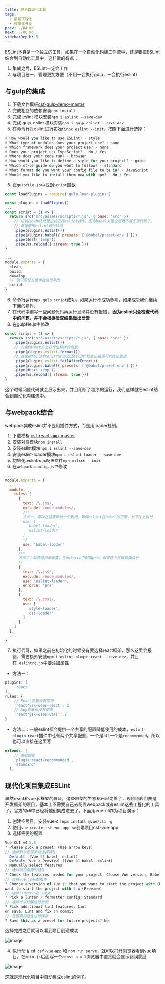 ```yaml
---
title: 结合自动化工具
tags:
  - 前端工程化
  - 模块化开发
prev: ./04.md
next: ./06.md
sidebarDepth: 5
---
```


ESLint本身是一个独立的工具，如果在一个自动化构建工作流中，还是要把ESLint结合到自动化工具中，这样做的有点：

1. 集成之后，ESLint一定会工作
2. 与项目统一，管理更加方便（不用一会执行gulp，一会执行eslint）

## 与gulp的集成
1. 下载文件模板[csf-gulp-demo-master](https://github.com/a1burning/demofiles/tree/master/csf-gulp-demo-master)
2. 完成相应的依赖安装`npm install`
3. 完成 eslint 模块安装`npm i eslint --save-dev`
4. 完成 gulp-eslint 模块安装`npm i gulp-eslint --save-dev`
5. 在命令行对eslint进行初始化`npx eslint --init`，按照下面进行选择：

```js
√ How would you like to use ESLint? · style
√ What type of modules does your project use? · none
√ Which framework does your project use? · none
√ Does your project use TypeScript? · No / Yes
√ Where does your code run? · browser
√ How would you like to define a style for your project? · guide
√ Which style guide do you want to follow? · standard
√ What format do you want your config file to be in? · JavaScript
√ Would you like to install them now with npm? · No / Yes
```

5. 在`gulpfile.js`中找到`script`函数

```js
const loadPlugins = require('gulp-load-plugins')

const plugins = loadPlugins()
...
const script = () => {
  return src('src/assets/scripts/*.js', { base: 'src' })
    // 应该在babel处理之前进行eslint操作，因为babel处理之后就不属于源代码了。
    // 直接使用eslint进行检测
    .pipe(plugins.eslint())
    .pipe(plugins.babel({ presets: ['@babel/preset-env'] }))
    .pipe(dest('temp'))
    .pipe(bs.reload({ stream: true }))
}

...
module.exports = {
  clean,
  build,
  develop,
  // 调试阶段方便单独进行导出
  script
}
```

6. 命令行运行`npx gulp script`成功，如果运行不成功参考[]()，如果成功我们继续下面的操作。
7. 在代码中编写一些问题代码再运行发现并没有报错， **因为eslint只会检查代码中的问题，并不会根据检查结果做出反馈**
8. 在gulpfile.js中修改

```js
const script = () => {
  return src('src/assets/scripts/*.js', { base: 'src' })
    .pipe(plugins.eslint())
    // 先用format方法打印出具体的信息
    .pipe(plugins.eslint.format())
    // 在使用failAfterError方法让eslint检查出错误可以终止管道
    .pipe(plugins.eslint.failAfterError())
    .pipe(plugins.babel({ presets: ['@babel/preset-env'] }))
    .pipe(dest('temp'))
    .pipe(bs.reload({ stream: true }))
}
```

这个时候问题代码就会展示出来，并且阻断了程序的运行，我们这样就把eslint结合到自动化构建流中。

## 与webpack结合
webpack集成eslint并不是用插件方式，而是用loader机制。

1. 下载模板 [csf-react-app-master](https://github.com/a1burning/demofiles/tree/master/csf-react-app-master)
2. 安装对应模块`npm install`
3. 安装eslint模块`npm i eslint --save-dev`
4. 安装eslint-loader模块`npm i eslint-loader --save-dev`
5. 初始化.eslintrc.js配置文件`npx eslint --init`
6. 在`webpack.config.js`中修改

```js
...
module.exports = {
  ...
  module: {
    rules: [
      {
        test: /\.js$/,
        exclude: /node_modules/,
        /**
        方法一，可以在这里弄给一个数组，确保eslint在babel的下面，从下往上执行
        use: [
          'babel-loader',
          'eslint-loader'
        ]
        */
        use: 'babel-loader'
      },
      /**
      方法二：单独领出来配置，在enforce中配置pre，保证这个在最前面执行
      */
      {
        test: /\.js$/,
        exclude: /node_modules/,
        use: 'eslint-loader',
        enforce: 'pre'
      },
      {
        test: /\.css$/,
        use: [
          'style-loader',
          'css-loader'
        ]
      }
    ]
  },
  ...
}
```

7. 执行代码，如果之前在初始化的时候没有要选择react框架，那么这里会报错，需要额外安装`npm i eslint-plugin-react --save-dev`，并且在`.eslintrc.js`中要添加属性

- 方法一：

```js
plugins: [
    'react'
],
rules: {
    // React变量没有使用
    'react/jsx-uses-react': 2,
    // App变量也没有使用
    'react/jsx-uses-vars': 2
}
```

- 方法二：一般eslint都会提供一个共享的配置降低使用的成本，`eslint-plugin-react`插件中也有两个共享配置，一个是`all`一个是`recommended`。所以也可以直接在这里写

```js
extends: [
    // 格式固定
    'plugin:react/recommended',
    'standard'
  ],
```
## 现代化项目集成ESLint
虽然react和vue.js框架的普及，这些框架的生态都已经完善了，现阶段我们要是开发框架的项目，基本上不需要自己去配置webpack或者eslint这些工程化的工具了，官方的cli中已经将他们集成进去了。下面用vue-cli作为项目演示：

1. 创建空项目，安装vue-cli `npm install @vue/cli -g`
2. 使用`vue create csf-vue-app <>`创建项目csf-vue-app
3. 选择需要的配置

```js
Vue CLI v4.5.8
? Please pick a preset: (Use arrow keys)
// 选择默认还是手动选择特性
  Default ([Vue 2] babel, eslint)
  Default (Vue 3 Preview) ([Vue 3] babel, eslint)
> Manually select features
// 选择项目需要的特性
? Check the features needed for your project: Choose Vue version, Babel, Linter
// 选择vue.js初始版本
? Choose a version of Vue.js that you want to start the project with (Use ar? Choose a version of Vue.js that you
want to start the project with 3.x (Preview)
// 选择linter的格式配置
? Pick a linter / formatter config: Standard
// 选择什么时候进行检测
? Pick additional lint features: Lint
on save, Lint and fix on commit
// 是否要将特性进行保存
? Save this as a preset for future projects? No
```

选择完成之后就可以看到项目创建成功

![image](/assets/images/program/modules/eslint2.png)

4. 执行命令 `cd csf-vue-app` 和 `npm run serve`，就可以打开浏览器看到vue项目。在`main.js`后面写一个`const a = 1`浏览器中直接就会显示错误蒙层

![image](/assets/images/program/modules/eslint3.png)

这就是现代化项目中自动集成eslint的例子。
